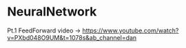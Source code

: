 # NeuralNetwork

Pt.1 FeedForward video -> https://www.youtube.com/watch?v=PXbd048O9UM&t=1078s&ab_channel=dan<br>
